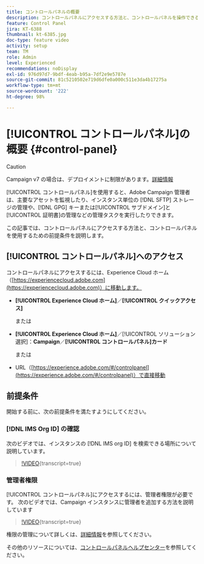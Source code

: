 ```yaml
---
title: コントロールパネルの概要
description: コントロールパネルにアクセスする方法と、コントロールパネルを操作できるようにするための前提条件について説明します。
feature: Control Panel
jira: KT-6388
thumbnail: kt-6385.jpg
doc-type: feature video
activity: setup
team: TM
role: Admin
level: Experienced
recommendations: noDisplay
exl-id: 976d97d7-9bdf-4eab-b95a-7df2e9e5787e
source-git-commit: 81c5210502e719d6dfe0a000c511e3da4b17275a
workflow-type: tm+mt
source-wordcount: '222'
ht-degree: 98%

---
```


# [!UICONTROL コントロールパネル]の概要 {#control-panel}

>[!CAUTION]
> Campaign v7 の場合は、デプロイメントに制限があります。[詳細情報](https://experienceleague.adobe.com/docs/control-panel/using/faq.html?lang=ja#v7-restrictions)

[!UICONTROL コントロールパネル]を使用すると、Adobe Campaign 管理者は、主要なアセットを監視したり、インスタンス単位の [!DNL SFTP] ストレージの管理や、[!DNL GPG] キーまたは[!UICONTROL サブドメイン]と[!UICONTROL 証明書]の管理などの管理タスクを実行したりできます。

この記事では、コントロールパネルにアクセスする方法と、コントロールパネルを使用するための前提条件を説明します。

## [!UICONTROL コントロールパネル]へのアクセス

コントロールパネルにアクセスするには、Experience Cloud ホーム（[https://experiencecloud.adobe.com](https://experiencecloud.adobe.com)）に移動します。

* **[!UICONTROL Experience Cloud ホーム]**／**[!UICONTROL クイックアクセス]**

  または
* **[!UICONTROL Experience Cloud ホーム]**／[!UICONTROL ソリューション選択]：**Campaign**／**[!UICONTROL コントロールパネル]カード**

  または

* URL（[https://experience.adobe.com/#/controlpanel](https://experience.adobe.com/#/controlpanel)）で直接移動

## 前提条件

開始する前に、次の前提条件を満たすようにしてください。

### [!DNL IMS Org ID] の確認

次のビデオでは、インスタンスの [!DNL IMS org ID] を検索できる場所について説明しています。

>[!VIDEO](https://video.tv.adobe.com/v/27183?learn=on){transcript=true}

### 管理者権限

[!UICONTROL コントロールパネル]にアクセスするには、管理者権限が必要です。
次のビデオでは、Campaign インスタンスに管理者を追加する方法を説明しています

>[!VIDEO](https://video.tv.adobe.com/v/27147?learn=on){transcript=true}

権限の管理について詳しくは、[詳細情報](https://experienceleague.adobe.com/docs/control-panel/using/discover-control-panel/managing-permissions.html?lang=ja#discover-control-panel)を参照してください。

その他のリソースについては、[コントロールパネルヘルプセンター](https://experienceleague.adobe.com/docs/control-panel/using/control-panel-home.html?lang=ja)を参照してください。
